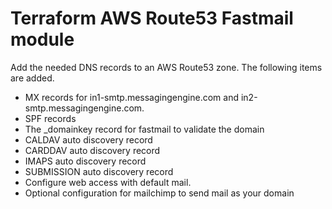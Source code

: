 # Terraform AWS Route53 Fastmail module

Add the needed DNS records to an AWS Route53 zone.  The following items are added.

- MX records for in1-smtp.messagingengine.com and in2-smtp.messagingengine.com.
- SPF records
- The _domainkey record for fastmail to validate the domain
- CALDAV auto discovery record
- CARDDAV auto discovery record
- IMAPS auto discovery record
- SUBMISSION auto discovery record
- Configure web access with default mail.<domain>
- Optional configuration for mailchimp to send mail as your domain
